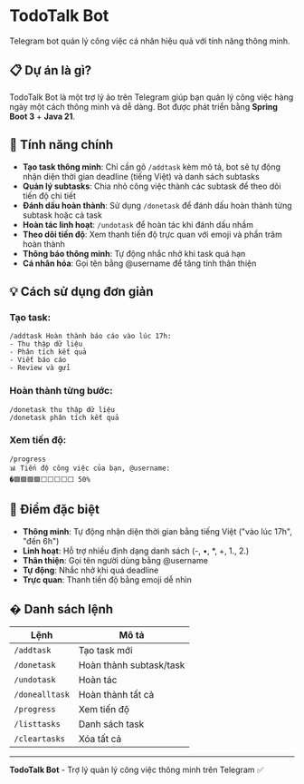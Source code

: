 # TodoTalk Bot

Telegram bot quản lý công việc cá nhân hiệu quả với tính năng thông minh.

## 📋 Dự án là gì?

TodoTalk Bot là một trợ lý ảo trên Telegram giúp bạn quản lý công việc hàng ngày một cách thông minh và dễ dàng. Bot được phát triển bằng **Spring Boot 3** + **Java 21**.

## 🌟 Tính năng chính

- **Tạo task thông minh**: Chỉ cần gõ `/addtask` kèm mô tả, bot sẽ tự động nhận diện thời gian deadline (tiếng Việt) và danh sách subtasks
- **Quản lý subtasks**: Chia nhỏ công việc thành các subtask để theo dõi tiến độ chi tiết
- **Đánh dấu hoàn thành**: Sử dụng `/donetask` để đánh dấu hoàn thành từng subtask hoặc cả task
- **Hoàn tác linh hoạt**: `/undotask` để hoàn tác khi đánh dấu nhầm
- **Theo dõi tiến độ**: Xem thanh tiến độ trực quan với emoji và phần trăm hoàn thành
- **Thông báo thông minh**: Tự động nhắc nhở khi task quá hạn
- **Cá nhân hóa**: Gọi tên bằng @username để tăng tính thân thiện

## 💡 Cách sử dụng đơn giản

### Tạo task:

```
/addtask Hoàn thành báo cáo vào lúc 17h:
- Thu thập dữ liệu
- Phân tích kết quả
- Viết báo cáo
- Review và gửi
```

### Hoàn thành từng bước:

```
/donetask thu thập dữ liệu
/donetask phân tích kết quả
```

### Xem tiến độ:

```
/progress
📊 Tiến độ công việc của bạn, @username:
�🟩🟩🟩🟩⬜⬜⬜⬜⬜ 50%
```

## 🎯 Điểm đặc biệt

- **Thông minh**: Tự động nhận diện thời gian bằng tiếng Việt ("vào lúc 17h", "đến 6h")
- **Linh hoạt**: Hỗ trợ nhiều định dạng danh sách (-, •, \*, +, 1., 2.)
- **Thân thiện**: Gọi tên người dùng bằng @username
- **Tự động**: Nhắc nhở khi quá deadline
- **Trực quan**: Thanh tiến độ bằng emoji dễ nhìn

## � Danh sách lệnh

| Lệnh           | Mô tả                   |
| -------------- | ----------------------- |
| `/addtask`     | Tạo task mới            |
| `/donetask`    | Hoàn thành subtask/task |
| `/undotask`    | Hoàn tác                |
| `/donealltask` | Hoàn thành tất cả       |
| `/progress`    | Xem tiến độ             |
| `/listtasks`   | Danh sách task          |
| `/cleartasks`  | Xóa tất cả              |

---

**TodoTalk Bot** - Trợ lý quản lý công việc thông minh trên Telegram ✅

